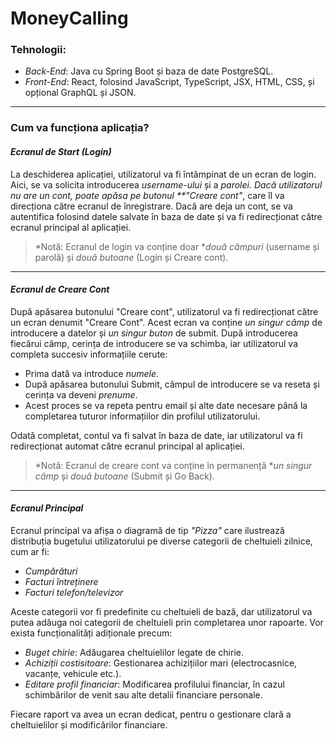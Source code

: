 # MoneyCalling

### Tehnologii:
- *Back-End*: Java cu Spring Boot și baza de date PostgreSQL.
- *Front-End*: React, folosind JavaScript, TypeScript, JSX, HTML, CSS, și opțional GraphQL și JSON.

---

### Cum va funcționa aplicația?

#### *Ecranul de Start (Login)*
La deschiderea aplicației, utilizatorul va fi întâmpinat de un ecran de login. Aici, se va solicita introducerea *username-ului* și a *parolei. Dacă utilizatorul nu are un cont, poate apăsa pe butonul **"Creare cont"*, care îl va direcționa către ecranul de înregistrare. Dacă are deja un cont, se va autentifica folosind datele salvate în baza de date și va fi redirecționat către ecranul principal al aplicației.

> *Notă: Ecranul de login va conține doar **două câmpuri* (username și parolă) și *două butoane* (Login și Creare cont).

---

#### *Ecranul de Creare Cont*
După apăsarea butonului "Creare cont", utilizatorul va fi redirecționat către un ecran denumit "Creare Cont". Acest ecran va conține *un singur câmp* de introducere a datelor și *un singur buton* de submit. După introducerea fiecărui câmp, cerința de introducere se va schimba, iar utilizatorul va completa succesiv informațiile cerute:

- Prima dată va introduce *numele*.
- După apăsarea butonului Submit, câmpul de introducere se va reseta și cerința va deveni *prenume*.
- Acest proces se va repeta pentru email și alte date necesare până la completarea tuturor informațiilor din profilul utilizatorului.

Odată completat, contul va fi salvat în baza de date, iar utilizatorul va fi redirecționat automat către ecranul principal al aplicației.

> *Notă: Ecranul de creare cont va conține în permanență **un singur câmp* și *două butoane* (Submit și Go Back).

---

#### *Ecranul Principal*
Ecranul principal va afișa o diagramă de tip *"Pizza"* care ilustrează distribuția bugetului utilizatorului pe diverse categorii de cheltuieli zilnice, cum ar fi:
- *Cumpărături*
- *Facturi întreținere*
- *Facturi telefon/televizor*

Aceste categorii vor fi predefinite cu cheltuieli de bază, dar utilizatorul va putea adăuga noi categorii de cheltuieli prin completarea unor rapoarte. Vor exista funcționalități adiționale precum:
- *Buget chirie*: Adăugarea cheltuielilor legate de chirie.
- *Achiziții costisitoare*: Gestionarea achizițiilor mari (electrocasnice, vacanțe, vehicule etc.).
- *Editare profil financiar*: Modificarea profilului financiar, în cazul schimbărilor de venit sau alte detalii financiare personale.

Fiecare raport va avea un ecran dedicat, pentru o gestionare clară a cheltuielilor și modificărilor financiare.
